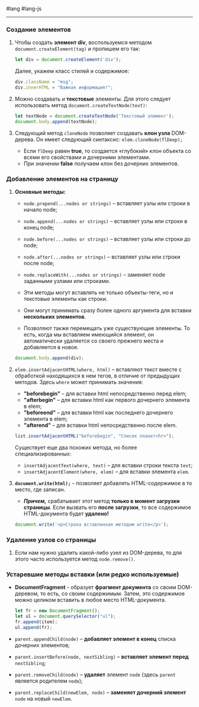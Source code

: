 #lang #lang-js 

---
### Создание элементов

1. Чтобы создать **элемент div**, воспользуемся методом `document.createElement(tag)` и пропишем его так:

   ```javascript
   let div = document.createElement('div');
   ```

   Далее, укажем класс стилей и содержимое:

   ```javascript
   div.className = "msg";
   div.innerHTML = "Важная информация!";
   ```

2. Можно создавать и **текстовые** элементы. Для этого следует использовать метод `document.createTextNode(text)`:

   ```javascript
   let textNode = document.createTextNode('Текстовый элемент');
   document.body.append(textNode);
   ```

3. Следующий метод `cloneNode` позволяет создавать **клон узла** DOM-дерева. Он имеет следующий синтаксис: `elem.cloneNode(flDeep);`
   - Если `flDeep` равен **true**, то создается «глубокий» клон объекта со всеми его свойствами и дочерними элементами.
   - При значении **false** получаем клон без дочерних элементов.

### Добавление элементов на страницу

1. **Основные методы:**
   - `node.prepend(...nodes or strings)` – вставляет узлы или строки в начало node;
   - `node.append(...nodes or strings)` – вставляет узлы или строки в конец node;
   - `node.before(...nodes or strings)` – вставляет узлы или строки до node;
   - `node.after(...nodes or strings)` – вставляет узлы или строки после node;
   - `node.replaceWith(...nodes or strings)` – заменяет node заданными узлами или строками.

   - Эти методы могут вставлять не только объекты-теги, но и текстовые элементы как строки.
   - Они могут принимать сразу более одного аргумента для вставки **нескольких элементов**.
   - Позволяют также перемещать уже существующие элементы. То есть, когда мы вставляем имеющийся элемент, он автоматически удаляется со своего прежнего места и добавляется в новое.

   ```javascript
   document.body.append(div);
   ```

2. `elem.insertAdjacentHTML(where, html)` – вставляют текст вместе с обработкой находящихся в нем тегов, в отличие от предыдущих методов. Здесь `where` может принимать значения:
   - **"beforebegin"** – для вставки html непосредственно перед elem;
   - **"afterbegin"** – для вставки html как первого дочернего элемента в elem;
   - **"beforeend"** – для вставки html как последнего дочернего элемента в elem;
   - **"afterend"** – для вставки html непосредственно после elem.

   ```javascript
   list.insertAdjacentHTML("beforebegin", "Список планет<hr>");
   ```

   Существует еще два похожих метода, но более специализированных:
   - `insertAdjacentText(where, text)` – для вставки строки текста `text`;
   - `insertAdjacentElement(where, elem)` – для вставки элемента `elem`.

3. **`document.write(html);`** - позволяет добавлять HTML-содержимое в то место, где записан.

   - **_Причем,_** срабатывает этот метод **только в момент загрузки страницы**. Если вызвать его **после загрузки**, то все содержимое HTML-документа будет **удалено!**

   ```javascript
   document.write('<p>Строка вставленная методом write</p>');
   ```

### Удаление узлов со страницы

1. Если нам нужно удалить какой-либо узел из DOM-дерева, то для этого часто используется метод `node.remove()`.

### Устаревшие методы вставки (или редко используемые)

- **DocumentFragment** - образует **фрагмент документа** со своим DOM-деревом, то есть, со своим содержимым. Затем, это содержимое можно целиком вставить в любое место HTML-документа.

   ```javascript
   let fr = new DocumentFragment();
   let ul = document.querySelector("ul");
   fr.append(item);
   ul.append(fr);
   ```

- `parent.appendChild(node)` – **добавляет элемент в конец** списка дочерних элементов;
- `parent.insertBefore(node, nextSibling)` – **вставляет элемент перед** `nextSibling`;
- `parent.removeChild(node)` – **удаляет** элемент `node` (здесь `parent` является родителем `node`);
- `parent.replaceChild(newElem, node)` – **заменяет дочерний элемент** `node` на новый `newElem`.
